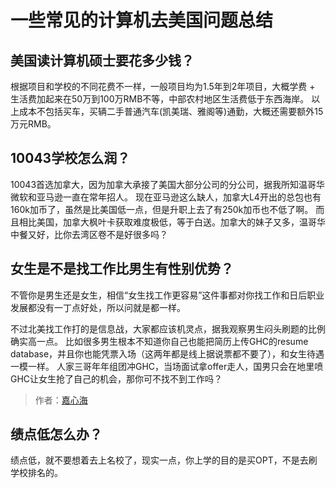 # 一些常见的计算机去美国问题总结

## 美国读计算机硕士要花多少钱？

根据项目和学校的不同花费不一样，一般项目均为1.5年到2年项目，大概学费 + 生活费加起来在50万到100万RMB不等，中部农村地区生活费低于东西海岸。
以上成本不包括买车，买辆二手普通汽车(凯美瑞、雅阁等)通勤，大概还需要额外15万元RMB。

## 10043学校怎么润？

10043首选加拿大，因为加拿大承接了美国大部分公司的分公司，据我所知温哥华微软和亚马逊一直在常年招人。
现在亚马逊这么缺人，加拿大L4开出的总包也有160k加币了，虽然是比美国低一点，但是升职上去了有250k加币也不低了啊。
而且相比美国，加拿大枫叶卡获取难度极低，等于白送。加拿大的妹子又多，温哥华中餐又好，比你去湾区卷不是好很多吗？

## 女生是不是找工作比男生有性别优势？

不管你是男生还是女生，相信“女生找工作更容易”这件事都对你找工作和日后职业发展都没有一丁点好处，所以问就是都一样。

不过北美找工作打的是信息战，大家都应该机灵点，据我观察男生闷头刷题的比例确实高一点。
比如很多男生根本不知道你自己也能把简历上传GHC的resume database，并且你也能凭票入场（这两年都是线上据说票都不要了），和女生待遇一模一样。
人家三哥年年组团冲GHC，当场面试拿offer走人，国男只会在地里喷GHC让女生抢了自己的机会，那你可不找不到工作吗？

> 作者：[嘉心海](https://www.zhihu.com/people/valerie-toki)

## 绩点低怎么办？

绩点低，就不要想着去上名校了，现实一点，你上学的目的是买OPT，不是去刷学校排名的。
